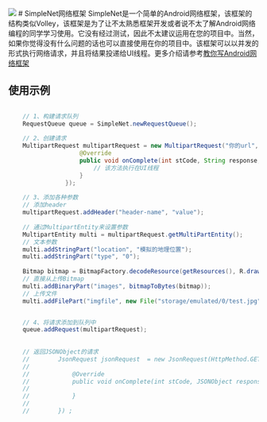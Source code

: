 <img src="http://avatar.csdn.net/blogpic/20150115161936875.jpg">      
# SimpleNet网络框架
  SimpleNet是一个简单的Android网络框架，该框架的结构类似Volley，该框架是为了让不太熟悉框架开发或者说不太了解Android网络编程的同学学习使用。它没有经过测试，因此不太建议运用在您的项目中。当然，如果你觉得没有什么问题的话也可以直接使用在你的项目中。该框架可以以并发的形式执行网络请求，并且将结果投递给UI线程。更多介绍请参考<a href="http://blog.csdn.net/column/details/simple-net.html" target="_blank">教你写Android网络框架</a>

  
## 使用示例
```java   

    // 1、构建请求队列
    RequestQueue queue = SimpleNet.newRequestQueue();  
  
	// 2、创建请求
    MultipartRequest multipartRequest = new MultipartRequest("你的url", new 	RequestListener<String>() {
                    @Override
                    public void onComplete(int stCode, String response, String errMsg) {
                        // 该方法执行在UI线程
                    }
                }); 
  
	// 3、添加各种参数
	// 添加header  
	multipartRequest.addHeader("header-name", "value");  
	  
	// 通过MultipartEntity来设置参数  
	MultipartEntity multi = multipartRequest.getMultiPartEntity();  
	// 文本参数  
	multi.addStringPart("location", "模拟的地理位置");  
	multi.addStringPart("type", "0");  
  
	Bitmap bitmap = BitmapFactory.decodeResource(getResources(), R.drawable.thumb);  
	// 直接从上传Bitmap  
	multi.addBinaryPart("images", bitmapToBytes(bitmap));  
	// 上传文件  
	multi.addFilePart("imgfile", new File("storage/emulated/0/test.jpg"));  


	// 4、将请求添加到队列中  
	queue.addRequest(multipartRequest); 
	
	
	// 返回JSONObject的请求
	//        JsonRequest jsonRequest  = new JsonRequest(HttpMethod.GET, "服务器地址", new RequestListener<JSONObject>() {
	//
	//            @Override
	//            public void onComplete(int stCode, JSONObject response, String errMsg) {
	//                
	//            }
	//            
	//        }) ;
```      

